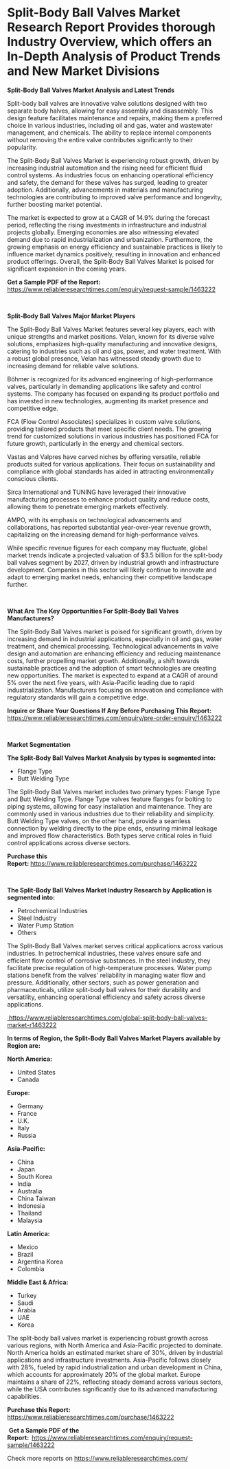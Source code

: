 <p><h1>Split-Body Ball Valves Market Research Report Provides thorough Industry Overview, which offers an In-Depth Analysis of Product Trends and New Market Divisions</h1></p><p><strong>Split-Body Ball Valves Market Analysis and Latest Trends</strong></p>
<p><p>Split-body ball valves are innovative valve solutions designed with two separate body halves, allowing for easy assembly and disassembly. This design feature facilitates maintenance and repairs, making them a preferred choice in various industries, including oil and gas, water and wastewater management, and chemicals. The ability to replace internal components without removing the entire valve contributes significantly to their popularity.</p><p>The Split-Body Ball Valves Market is experiencing robust growth, driven by increasing industrial automation and the rising need for efficient fluid control systems. As industries focus on enhancing operational efficiency and safety, the demand for these valves has surged, leading to greater adoption. Additionally, advancements in materials and manufacturing technologies are contributing to improved valve performance and longevity, further boosting market potential.</p><p>The market is expected to grow at a CAGR of 14.9% during the forecast period, reflecting the rising investments in infrastructure and industrial projects globally. Emerging economies are also witnessing elevated demand due to rapid industrialization and urbanization. Furthermore, the growing emphasis on energy efficiency and sustainable practices is likely to influence market dynamics positively, resulting in innovation and enhanced product offerings. Overall, the Split-Body Ball Valves Market is poised for significant expansion in the coming years.</p></p>
<p><strong>Get a Sample PDF of the Report:&nbsp;</strong> <a href="https://www.reliableresearchtimes.com/enquiry/request-sample/1463222?utm_campaign=2485&utm_medium=2&utm_source=Github&utm_content=ia&utm_term=27022025&utm_id=split-body-ball-valves">https://www.reliableresearchtimes.com/enquiry/request-sample/1463222</a></p>
<p>&nbsp;</p>
<p><strong>Split-Body Ball Valves Major Market Players</strong></p>
<p><p>The Split-Body Ball Valves Market features several key players, each with unique strengths and market positions. Velan, known for its diverse valve solutions, emphasizes high-quality manufacturing and innovative designs, catering to industries such as oil and gas, power, and water treatment. With a robust global presence, Velan has witnessed steady growth due to increasing demand for reliable valve solutions.</p><p>Böhmer is recognized for its advanced engineering of high-performance valves, particularly in demanding applications like safety and control systems. The company has focused on expanding its product portfolio and has invested in new technologies, augmenting its market presence and competitive edge.</p><p>FCA (Flow Control Associates) specializes in custom valve solutions, providing tailored products that meet specific client needs. The growing trend for customized solutions in various industries has positioned FCA for future growth, particularly in the energy and chemical sectors.</p><p>Vastas and Valpres have carved niches by offering versatile, reliable products suited for various applications. Their focus on sustainability and compliance with global standards has aided in attracting environmentally conscious clients.</p><p>Sirca International and TUNING have leveraged their innovative manufacturing processes to enhance product quality and reduce costs, allowing them to penetrate emerging markets effectively. </p><p>AMPO, with its emphasis on technological advancements and collaborations, has reported substantial year-over-year revenue growth, capitalizing on the increasing demand for high-performance valves. </p><p>While specific revenue figures for each company may fluctuate, global market trends indicate a projected valuation of $3.5 billion for the split-body ball valves segment by 2027, driven by industrial growth and infrastructure development. Companies in this sector will likely continue to innovate and adapt to emerging market needs, enhancing their competitive landscape further.</p></p>
<p>&nbsp;</p>
<p><strong>What Are The Key Opportunities For Split-Body Ball Valves Manufacturers?</strong></p>
<p><p>The Split-Body Ball Valves market is poised for significant growth, driven by increasing demand in industrial applications, especially in oil and gas, water treatment, and chemical processing. Technological advancements in valve design and automation are enhancing efficiency and reducing maintenance costs, further propelling market growth. Additionally, a shift towards sustainable practices and the adoption of smart technologies are creating new opportunities. The market is expected to expand at a CAGR of around 5% over the next five years, with Asia-Pacific leading due to rapid industrialization. Manufacturers focusing on innovation and compliance with regulatory standards will gain a competitive edge.</p></p>
<p><strong>Inquire or Share Your Questions If Any Before Purchasing This Report:</strong> <a href="https://www.reliableresearchtimes.com/enquiry/pre-order-enquiry/1463222?utm_campaign=2485&utm_medium=2&utm_source=Github&utm_content=ia&utm_term=27022025&utm_id=split-body-ball-valves">https://www.reliableresearchtimes.com/enquiry/pre-order-enquiry/1463222</a></p>
<p>&nbsp;</p>
<p><strong>Market Segmentation</strong></p>
<p><strong>The Split-Body Ball Valves Market Analysis by types is segmented into:</strong></p>
<p><ul><li>Flange Type</li><li>Butt Welding Type</li></ul></p>
<p><p>The Split-Body Ball Valves market includes two primary types: Flange Type and Butt Welding Type. Flange Type valves feature flanges for bolting to piping systems, allowing for easy installation and maintenance. They are commonly used in various industries due to their reliability and simplicity. Butt Welding Type valves, on the other hand, provide a seamless connection by welding directly to the pipe ends, ensuring minimal leakage and improved flow characteristics. Both types serve critical roles in fluid control applications across diverse sectors.</p></p>
<p><strong>Purchase this Report:&nbsp;</strong><a href="https://www.reliableresearchtimes.com/purchase/1463222?utm_campaign=2485&utm_medium=2&utm_source=Github&utm_content=ia&utm_term=27022025&utm_id=split-body-ball-valves">https://www.reliableresearchtimes.com/purchase/1463222</a></p>
<p>&nbsp;</p>
<p><strong>The Split-Body Ball Valves Market Industry Research by Application is segmented into:</strong></p>
<p><ul><li>Petrochemical Industries</li><li>Steel Industry</li><li>Water Pump Station</li><li>Others</li></ul></p>
<p><p>The Split-Body Ball Valves market serves critical applications across various industries. In petrochemical industries, these valves ensure safe and efficient flow control of corrosive substances. In the steel industry, they facilitate precise regulation of high-temperature processes. Water pump stations benefit from the valves' reliability in managing water flow and pressure. Additionally, other sectors, such as power generation and pharmaceuticals, utilize split-body ball valves for their durability and versatility, enhancing operational efficiency and safety across diverse applications.</p></p>
<p><a href="https://www.reliableresearchtimes.com/global-split-body-ball-valves-market-r1463222?utm_campaign=2485&utm_medium=2&utm_source=Github&utm_content=ia&utm_term=27022025&utm_id=split-body-ball-valves">&nbsp;https://www.reliableresearchtimes.com/global-split-body-ball-valves-market-r1463222</a></p>
<p><strong>In terms of Region, the Split-Body Ball Valves Market Players available by Region are:</strong></p>
<p>
    <p> <strong> North America: </strong>
        <ul>
            <li>United States</li>
            <li>Canada</li>
        </ul>
        </p> 
    <p> <strong> Europe: </strong>
        <ul>
            <li>Germany</li>
            <li>France</li>
            <li>U.K.</li>
            <li>Italy</li>
            <li>Russia</li>
        </ul>
        </p> 
    <p> <strong> Asia-Pacific: </strong>
        <ul>
            <li>China</li>
            <li>Japan</li>
            <li>South Korea</li>
            <li>India</li>
            <li>Australia</li>
            <li>China Taiwan</li>
            <li>Indonesia</li>
            <li>Thailand</li>
            <li>Malaysia</li>
        </ul>
        </p> 
    <p> <strong> Latin America: </strong>
        <ul>
            <li>Mexico</li>
            <li>Brazil</li>
            <li>Argentina Korea</li>
            <li>Colombia</li>
        </ul>
        </p> 
    <p> <strong> Middle East & Africa: </strong>
        <ul>
            <li>Turkey</li>
            <li>Saudi</li>
            <li>Arabia</li>
            <li>UAE</li>
            <li>Korea</li>
        </ul>
    </p>
    </p>
<p><p>The split-body ball valves market is experiencing robust growth across various regions, with North America and Asia-Pacific projected to dominate. North America holds an estimated market share of 30%, driven by industrial applications and infrastructure investments. Asia-Pacific follows closely with 28%, fueled by rapid industrialization and urban development in China, which accounts for approximately 20% of the global market. Europe maintains a share of 22%, reflecting steady demand across various sectors, while the USA contributes significantly due to its advanced manufacturing capabilities.</p></p>
<p><strong>Purchase this Report: </strong><a href="https://www.reliableresearchtimes.com/purchase/1463222?utm_campaign=2485&utm_medium=2&utm_source=Github&utm_content=ia&utm_term=27022025&utm_id=split-body-ball-valves">https://www.reliableresearchtimes.com/purchase/1463222</a></p>
<p>&nbsp;<strong>Get a Sample PDF of the Report:&nbsp;&nbsp;</strong><a href="https://www.reliableresearchtimes.com/enquiry/request-sample/1463222?utm_campaign=2485&utm_medium=2&utm_source=Github&utm_content=ia&utm_term=27022025&utm_id=split-body-ball-valves">https://www.reliableresearchtimes.com/enquiry/request-sample/1463222</a></p>
<p><strong></strong></p>
<p>Check more reports on <a href="https://www.reliableresearchtimes.com/?utm_campaign=2485&utm_medium=2&utm_source=Github&utm_content=ia&utm_term=27022025&utm_id=split-body-ball-valves">https://www.reliableresearchtimes.com/</a></p>